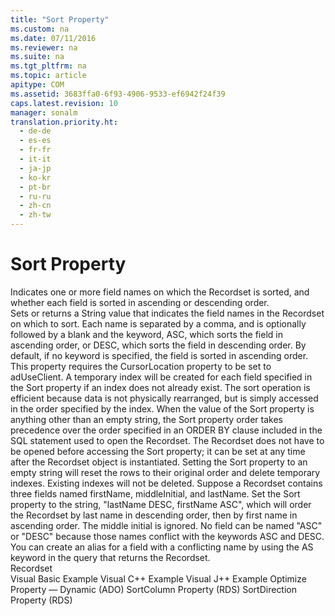 ```yaml
---
title: "Sort Property"
ms.custom: na
ms.date: 07/11/2016
ms.reviewer: na
ms.suite: na
ms.tgt_pltfrm: na
ms.topic: article
apitype: COM
ms.assetid: 3683ffa0-6f93-4906-9533-ef6942f24f39
caps.latest.revision: 10
manager: sonalm
translation.priority.ht: 
  - de-de
  - es-es
  - fr-fr
  - it-it
  - ja-jp
  - ko-kr
  - pt-br
  - ru-ru
  - zh-cn
  - zh-tw
---
```

# Sort Property
<?xml version="1.0" encoding="utf-8"?>
<developerReferenceWithoutSyntaxDocument xmlns="http://ddue.schemas.microsoft.com/authoring/2003/5" xmlns:xlink="http://www.w3.org/1999/xlink" xmlns:xsi="http://www.w3.org/2001/XMLSchema-instance" xsi:schemaLocation="http://ddue.schemas.microsoft.com/authoring/2003/5 http://dduestorage.blob.core.windows.net/ddueschema/developer.xsd">
  <introduction>
    <para>Indicates one or more field names on which the <legacyLink xlink:href="ede1415f-c3df-4cc5-a05b-2576b2b84b60">Recordset</legacyLink> is sorted, and whether each field is sorted in ascending or descending order.</para>
  </introduction>
  <section>
    <title>Settings and Return Values</title>
    <content>
      <para>Sets or returns a <languageKeyword>String</languageKeyword> value that indicates the field names in the <unmanagedCodeEntityReference>Recordset</unmanagedCodeEntityReference> on which to sort. Each name is separated by a comma, and is optionally followed by a blank and the keyword, <languageKeyword>ASC</languageKeyword>, which sorts the field in ascending order, or <languageKeyword>DESC</languageKeyword>, which sorts the field in descending order. By default, if no keyword is specified, the field is sorted in ascending order.</para>
    </content>
  </section>
  <languageReferenceRemarks>
    <content>
      <para>This property requires the <legacyLink xlink:href="39c8d86e-7ee9-4182-be5e-aad5ce952f84">CursorLocation</legacyLink> property to be set to <legacyBold>adUseClient</legacyBold>. A temporary index will be created for each field specified in the <unmanagedCodeEntityReference>Sort</unmanagedCodeEntityReference> property if an index does not already exist.</para>
      <para>The sort operation is efficient because data is not physically rearranged, but is simply accessed in the order specified by the index.</para>
      <para>When the value of the <unmanagedCodeEntityReference>Sort</unmanagedCodeEntityReference> property is anything other than an empty string, the <unmanagedCodeEntityReference>Sort</unmanagedCodeEntityReference> property order takes precedence over the order specified in an <languageKeyword>ORDER BY</languageKeyword> clause included in the SQL statement used to open the <unmanagedCodeEntityReference>Recordset</unmanagedCodeEntityReference>.</para>
      <para>The <unmanagedCodeEntityReference>Recordset</unmanagedCodeEntityReference> does not have to be opened before accessing the <unmanagedCodeEntityReference>Sort</unmanagedCodeEntityReference> property; it can be set at any time after the <unmanagedCodeEntityReference>Recordset</unmanagedCodeEntityReference> object is instantiated.</para>
      <para>Setting the <unmanagedCodeEntityReference>Sort</unmanagedCodeEntityReference> property to an empty string will reset the rows to their original order and delete temporary indexes. Existing indexes will not be deleted.</para>
      <para>Suppose a <unmanagedCodeEntityReference>Recordset</unmanagedCodeEntityReference> contains three fields named <legacyItalic>firstName</legacyItalic>, <legacyItalic>middleInitial</legacyItalic>, and <legacyItalic>lastName</legacyItalic>. Set the <unmanagedCodeEntityReference>Sort</unmanagedCodeEntityReference> property to the string, "<codeInline>lastName DESC, firstName ASC</codeInline>", which will order the <unmanagedCodeEntityReference>Recordset</unmanagedCodeEntityReference> by last name in descending order, then by first name in ascending order. The middle initial is ignored.</para>
      <para>No field can be named "ASC" or "DESC" because those names conflict with the keywords <languageKeyword>ASC</languageKeyword> and <languageKeyword>DESC</languageKeyword>. You can create an alias for a field with a conflicting name by using the <languageKeyword>AS</languageKeyword> keyword in the query that returns the <unmanagedCodeEntityReference>Recordset</unmanagedCodeEntityReference>.</para>
    </content>
  </languageReferenceRemarks>
  <section>
    <title>Applies To</title>
    <content>
      <para>
        <link xlink:href="ede1415f-c3df-4cc5-a05b-2576b2b84b60">Recordset</link>
      </para>
    </content>
  </section>
  <relatedTopics>
<link xlink:href="fc2fd40b-65d6-4023-90a3-90c9a88ef6cf">Visual Basic Example</link>
<link xlink:href="58199284-747b-4312-b97f-797ee7bd4435">Visual C++ Example</link>
<link xlink:href="460d4bbc-6250-475e-843e-899cf3c11742">Visual J++ Example</link>
<link xlink:href="a491c4ce-2b04-4c84-be83-3846bde8d16b">Optimize Property — Dynamic (ADO)</link>
<link xlink:href="f6f80f67-f0fb-4e63-a5f5-8fdf312aac63">SortColumn Property (RDS)</link>
<link xlink:href="1d9d8715-e4ad-4ff3-bf7f-f1dc0532d8c2">SortDirection Property (RDS)</link>
</relatedTopics>
</developerReferenceWithoutSyntaxDocument>